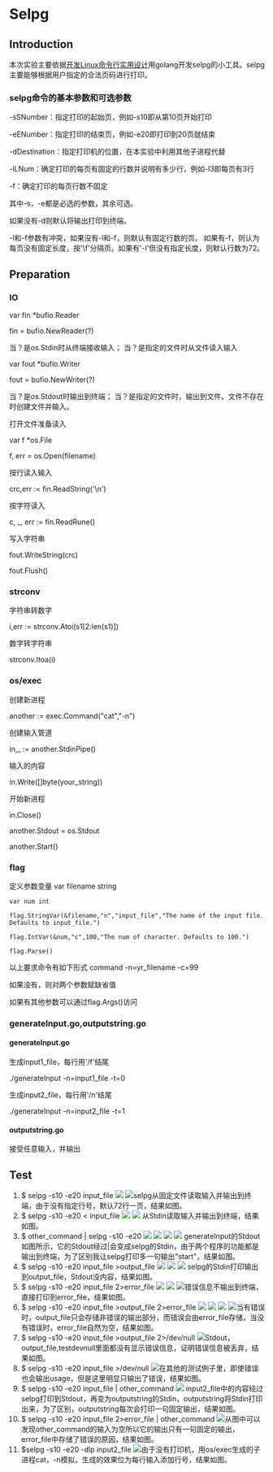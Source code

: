 # Selpg
## Introduction
本次实验主要依据[开发Linux命令行实用设计](https://www.baidu.com/link?url=cZY9FB2KYWGpDO5e3q2g3ID_OjMUf6AmMXQv6wrCkgvnkJfCqWuKTpS006K8xMULpT7Y3w8Ioy2cHJNno0BbM7rFiMWj0YYDBo64cTQSUpi&wd=&eqid=e6888680000049ff0000000659e4723f)用golang开发selpg的小工具。selpg主要能够根据用户指定的合法页码进行打印。
### selpg命令的基本参数和可选参数
-sSNumber：指定打印的起始页，例如-s10即从第10页开始打印

-eENumber：指定打印的结束页，例如-e20即打印到20页就结束

-dDestination：指定打印机的位置，在本实验中利用其他子进程代替

-lLNum：确定打印的每页有固定的行数并说明有多少行，例如-l3即每页有3行

-f：确定打印的每页行数不固定

其中-s，-e都是必选的参数，其余可选。

如果没有-d则默认将输出打印到终端。

-l和-f参数有冲突，如果没有-l和-f，则默认有固定行数的页。
如果有-f，则认为每页没有固定长度，按'\f'分隔页。如果有'-l'但没有指定长度，则默认行数为72。

## Preparation
### IO
var fin *bufio.Reader

fin = bufio.NewReader(?)

当？是os.Stdin时从终端接收输入；
当？是指定的文件时从文件读入输入

var fout *bufio.Writer

fout = bufio.NewWriter(?)

当？是os.Stdout时输出到终端；
当？是指定的文件时，输出到文件。文件不存在时创建文件并输入。

打开文件准备读入

var f *os.File

f, err = os.Open(filename)

按行读入输入

crc,err := fin.ReadString('\n')

按字符读入

c, _, err := fin.ReadRune()

写入字符串

fout.WriteString(crc)

fout.Flush()

### strconv

字符串转数字

i,err := strconv.Atoi(s1[2:len(s1)])

数字转字符串

strconv.Itoa(i)

### os/exec
创建新进程

another := exec.Command("cat","-n")

创建输入管道

in,_ := another.StdinPipe()

输入的内容

in.Write([]byte(your_string))

开始新进程

in.Close()

another.Stdout = os.Stdout

another.Start()

### flag
定义参数变量
	var filename string
	
	var num int
	
	flag.StringVar(&filename,"n","input_file","The name of the input file. Defaults to input_file.")
	
	flag.IntVar(&num,"c",100,"The num of character. Defaults to 100.")
	
	flag.Parse()
	
以上要求命令有如下形式 command -n=yr_filename -c=99

如果没有，则对两个参数赋缺省值

如果有其他参数可以通过flag.Args()访问

### generateInput.go,outputstring.go
#### generateInput.go
生成input1_file，每行用'/f'结尾

./generateInput -n=input1_file -t=0

生成input2_file，每行用'/n'结尾

./generateInput -n=input2_file -t=1

#### outputstring.go
接受任意输入，并输出
	
## Test
1. $ selpg -s10 -e20 input_file
![](./screenshot/1.1.png)
![](./screenshot/1.2.png)selpg从固定文件读取输入并输出到终端，由于没有指定行号，默认72行一页，结果如图。
2. $ selpg -s10 -e20 < input_file
![](./screenshot/2.1.png)
![](./screenshot/2.2.png)
从Stdin读取输入并输出到终端，结果如图。
3. $ other_command | selpg -s10 -e20
![](./screenshot/3.1.png)
![](./screenshot/3.2.png)
![](./screenshot/3.3.png)
![](./screenshot/3.4.png)
generateInput的Stdout如图所示，它的Stdout经过|会变成selpg的Stdin，由于两个程序的功能都是输出到终端，为了区别我让selpg打印多一句输出"start"，结果如图。
4. $ selpg -s10 -e20 input_file >output_file
![](./screenshot/4.1.png)
![](./screenshot/4.2.png)
![](./screenshot/4.3.png)
selpg的Stdin打印输出到output_file，Stdout没内容，结果如图。
5. $ selpg -s10 -e20 input_file 2>error_file
![](./screenshot/5.1.png)
![](./screenshot/5.2.png)
![](./screenshot/5.3.png)错误信息不输出到终端，直接打印到error_file，结果如图。
6. $ selpg -s10 -e20 input_file >output_file 2>error_file
![](./screenshot/6.1.png)
![](./screenshot/6.2.png)
![](./screenshot/6.3.png)
![](./screenshot/6.4.png)当有错误时，output_file只会存储非错误的输出部分，而错误会由error_file存储，当没有错误时，error_file自然为空，结果如图。
7. $ selpg -s10 -e20 input_file >output_file 2>/dev/null
![](./screenshot/7.1.png)Stdout，output_file,testdevnull里面都没有显示错误信息，证明错误信息被丢弃，结果如图。
8. $ selpg -s10 -e20 input_file >/dev/null
![](./screenshot/8.1.png)在其他的测试例子里，即使错误也会输出usage，但是这里明显只输出了错误，结果如图。
9. $ selpg -s10 -e20 input_file | other_command
![](./screenshot/9.1.png)
input2_file中的内容经过selpg打印到Stdout，再变为outputstring的Stdin，outputstring将Stdin打印出来，为了区别，outputstring每次会打印一句固定输出，结果如图。
10. $ selpg -s10 -e20 input_file 2>error_file | other_command
![](./screenshot/10.1.png)从图中可以发现other_command的输入为空所以它的输出只有一句固定的输出，error_file中存储了错误的原因，结果如图。
11. $selpg -s10 -e20 -dlp input2_file 
![](./screenshot/10.1.png)由于没有打印机，用os/exec生成的子进程cat，-n模拟，生成的效果位为每行输入添加行号，结果如图。
